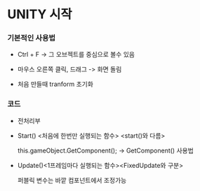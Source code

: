 # UNITY 시작

### 기본적인 사용법
- Ctrl + F -> 그 오브젝트를 중심으로 볼수 있음

- 마우스 오른쪽 클릭, 드래그 -> 화면 돌림

- 처음 만들때 tranform 초기화

### 코드 
- 전처리부

- Start() <처음에 한번만 실행되는 함수> <start()와 다름>

   this.gameObject.GetComponent<Transform>();
   -> GetComponent<Component>() 사용법

- Update()<1프레임마다 실행되는 함수><FixedUpdate와 구분>

     퍼블릭 변수는 바깥 컴포넌트에서 조정가능
